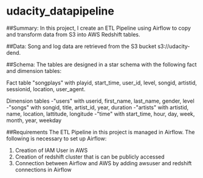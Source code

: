 # udacity_datapipeline


##Summary: In this project, I create an ETL Pipeline using Airflow to copy and transform data from S3 into AWS Redshift tables.

##Data: Song and log data are retrieved from the S3 bucket s3://udacity-dend.

##Schema: The tables are designed in a star schema with the following fact and dimension tables:

Fact table "songplays" with playid, start_time, user_id, level, songid, artistid, sessionid, location, user_agent.

Dimension tables
-"users" with userid, first_name, last_name, gender, level
-"songs" with songid, title, artist_id, year, duration
-"artists" with artistid, name, location, lattitude, longitude
-"time" with start_time, hour, day, week, month, year, weekday

##Requirements
The ETL Pipeline in this project is managed in Airflow. The following is necessary to set up Airflow:
1. Creation of IAM User in AWS
2. Creation of redshift cluster that is can be publicly accessed
3. Connection between Airflow and AWS by adding awsuser and redshift connections in Airflow
